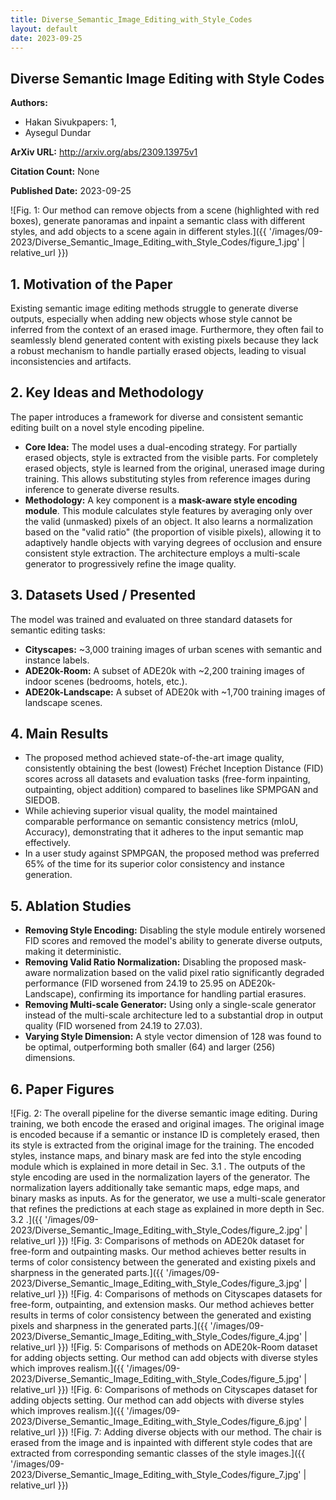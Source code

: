 ```yaml
---
title: Diverse_Semantic_Image_Editing_with_Style_Codes
layout: default
date: 2023-09-25
---
```

## Diverse Semantic Image Editing with Style Codes
**Authors:**
- Hakan Sivukpapers: 1, 
- Aysegul Dundar

**ArXiv URL:** http://arxiv.org/abs/2309.13975v1

**Citation Count:** None

**Published Date:** 2023-09-25

![Fig. 1: Our method can remove objects from a scene (highlighted with red boxes), generate panoramas and inpaint a semantic class with different styles, and add objects to a scene again in different styles.]({{ '/images/09-2023/Diverse_Semantic_Image_Editing_with_Style_Codes/figure_1.jpg' | relative_url }})
## 1. Motivation of the Paper
Existing semantic image editing methods struggle to generate diverse outputs, especially when adding new objects whose style cannot be inferred from the context of an erased image. Furthermore, they often fail to seamlessly blend generated content with existing pixels because they lack a robust mechanism to handle partially erased objects, leading to visual inconsistencies and artifacts.

## 2. Key Ideas and Methodology
The paper introduces a framework for diverse and consistent semantic editing built on a novel style encoding pipeline.
- **Core Idea:** The model uses a dual-encoding strategy. For partially erased objects, style is extracted from the visible parts. For completely erased objects, style is learned from the original, unerased image during training. This allows substituting styles from reference images during inference to generate diverse results.
- **Methodology:** A key component is a **mask-aware style encoding module**. This module calculates style features by averaging only over the valid (unmasked) pixels of an object. It also learns a normalization based on the "valid ratio" (the proportion of visible pixels), allowing it to adaptively handle objects with varying degrees of occlusion and ensure consistent style extraction. The architecture employs a multi-scale generator to progressively refine the image quality.

## 3. Datasets Used / Presented
The model was trained and evaluated on three standard datasets for semantic editing tasks:
- **Cityscapes:** ~3,000 training images of urban scenes with semantic and instance labels.
- **ADE20k-Room:** A subset of ADE20k with ~2,200 training images of indoor scenes (bedrooms, hotels, etc.).
- **ADE20k-Landscape:** A subset of ADE20k with ~1,700 training images of landscape scenes.

## 4. Main Results
- The proposed method achieved state-of-the-art image quality, consistently obtaining the best (lowest) Fréchet Inception Distance (FID) scores across all datasets and evaluation tasks (free-form inpainting, outpainting, object addition) compared to baselines like SPMPGAN and SIEDOB.
- While achieving superior visual quality, the model maintained comparable performance on semantic consistency metrics (mIoU, Accuracy), demonstrating that it adheres to the input semantic map effectively.
- In a user study against SPMPGAN, the proposed method was preferred 65% of the time for its superior color consistency and instance generation.

## 5. Ablation Studies
- **Removing Style Encoding:** Disabling the style module entirely worsened FID scores and removed the model's ability to generate diverse outputs, making it deterministic.
- **Removing Valid Ratio Normalization:** Disabling the proposed mask-aware normalization based on the valid pixel ratio significantly degraded performance (FID worsened from 24.19 to 25.95 on ADE20k-Landscape), confirming its importance for handling partial erasures.
- **Removing Multi-scale Generator:** Using only a single-scale generator instead of the multi-scale architecture led to a substantial drop in output quality (FID worsened from 24.19 to 27.03).
- **Varying Style Dimension:** A style vector dimension of 128 was found to be optimal, outperforming both smaller (64) and larger (256) dimensions.

## 6. Paper Figures
![Fig. 2: The overall pipeline for the diverse semantic image editing. During training, we both encode the erased and original images. The original image is encoded because if a semantic or instance ID is completely erased, then its style is extracted from the original image for the training. The encoded styles, instance maps, and binary mask are fed into the style encoding module which is explained in more detail in Sec. 3.1 . The outputs of the style encoding are used in the normalization layers of the generator. The normalization layers additionally take semantic maps, edge maps, and binary masks as inputs. As for the generator, we use a multi-scale generator that refines the predictions at each stage as explained in more depth in Sec. 3.2 .]({{ '/images/09-2023/Diverse_Semantic_Image_Editing_with_Style_Codes/figure_2.jpg' | relative_url }})
![Fig. 3: Comparisons of methods on ADE20k dataset for free-form and outpainting masks. Our method achieves better results in terms of color consistency between the generated and existing pixels and sharpness in the generated parts.]({{ '/images/09-2023/Diverse_Semantic_Image_Editing_with_Style_Codes/figure_3.jpg' | relative_url }})
![Fig. 4: Comparisons of methods on Cityscapes datasets for free-form, outpainting, and extension masks. Our method achieves better results in terms of color consistency between the generated and existing pixels and sharpness in the generated parts.]({{ '/images/09-2023/Diverse_Semantic_Image_Editing_with_Style_Codes/figure_4.jpg' | relative_url }})
![Fig. 5: Comparisons of methods on ADE20k-Room dataset for adding objects setting. Our method can add objects with diverse styles which improves realism.]({{ '/images/09-2023/Diverse_Semantic_Image_Editing_with_Style_Codes/figure_5.jpg' | relative_url }})
![Fig. 6: Comparisons of methods on Cityscapes dataset for adding objects setting. Our method can add objects with diverse styles which improves realism.]({{ '/images/09-2023/Diverse_Semantic_Image_Editing_with_Style_Codes/figure_6.jpg' | relative_url }})
![Fig. 7: Adding diverse objects with our method. The chair is erased from the image and is inpainted with different style codes that are extracted from corresponding semantic classes of the style images.]({{ '/images/09-2023/Diverse_Semantic_Image_Editing_with_Style_Codes/figure_7.jpg' | relative_url }})
